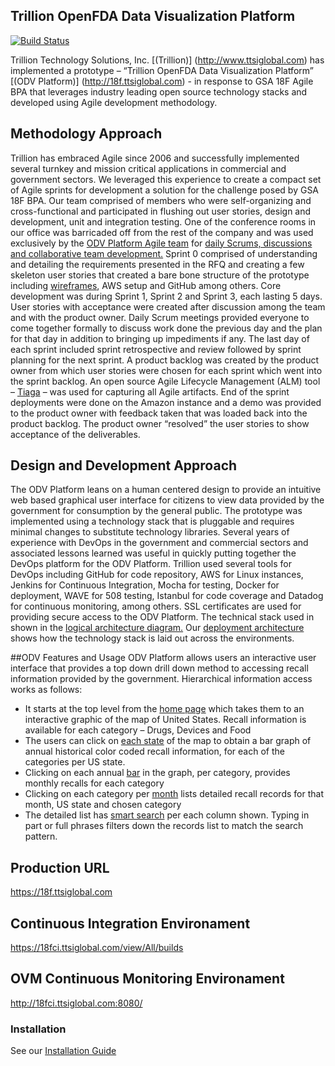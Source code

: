 ## Trillion OpenFDA Data Visualization Platform

[![Build Status](https://18fci.ttsiglobal.com/buildStatus/icon?job=18f-openfda)](https://18fci.ttsiglobal.com/me/my-views/view/All/job/18f-openfda/)

Trillion Technology Solutions, Inc. [(Trillion)] (http://www.ttsiglobal.com) has implemented a prototype – “Trillion OpenFDA Data Visualization Platform” [(ODV Platform)] (http://18f.ttsiglobal.com) - in response to GSA 18F Agile BPA that leverages industry leading open source technology stacks and developed using Agile development methodology.
## Methodology Approach
Trillion has embraced Agile since 2006 and successfully implemented several turnkey and mission critical applications in commercial and government sectors.  We leveraged this experience to create a compact set of Agile sprints for development a solution for the challenge posed by GSA 18F BPA.  Our team comprised of members who were self-organizing and cross-functional and participated in flushing out user stories, design and development, unit and integration testing.  One of the conference rooms in our office was barricaded off from the rest of the company and was used exclusively by the [ODV Platform Agile team](https://github.com/trillion1-repos/18f/blob/master/doc/DesignPoolEvidencetoQuestion%201.pdf) for [daily Scrums, discussions and collaborative team development.](https://github.com/trillion1-repos/18f/blob/master/doc/WorkeringSessions.pdf)
Sprint 0 comprised of understanding and detailing the requirements presented in the RFQ and creating a few skeleton user stories that created a bare bone structure of the prototype including [wireframes](https://github.com/trillion1-repos/18f/blob/master/doc/18FWireframes.pdf), AWS setup and GitHub among others.  Core development was during Sprint 1, Sprint 2 and Sprint 3, each lasting 5 days.  User stories with acceptance were created after discussion among the team and with the product owner.  Daily Scrum meetings provided everyone to come together formally to discuss work done the previous day and the plan for that day in addition to bringing up impediments if any.  The last day of each sprint included sprint retrospective and review followed by sprint planning for the next sprint.  A product backlog was created by the product owner from which user stories were chosen for each sprint which went into the sprint backlog.  An open source Agile Lifecycle Management (ALM) tool – [Tiaga](https://github.com/trillion1-repos/18f/blob/master/doc/AgileArtifacts.pdf) – was used for capturing all Agile artifacts.  End of the sprint deployments were done on the Amazon instance and a demo was provided to the product owner with feedback taken that was loaded back into the product backlog.  The product owner “resolved” the user stories to show acceptance of the deliverables.
## Design and Development Approach
The ODV Platform leans on a human centered design to provide an intuitive web based graphical user interface for citizens to view data provided by the government for consumption by the general public.  The prototype was implemented using a technology stack that is pluggable and requires minimal changes to substitute technology libraries.  Several years of experience with DevOps in the government and commercial sectors and associated lessons learned was useful in quickly putting together the DevOps platform for the ODV Platform.  Trillion used several tools for DevOps including GitHub for code repository, AWS for Linux instances, Jenkins for Continuous Integration, Mocha for testing, Docker for deployment, WAVE for 508 testing, Istanbul for code coverage and Datadog for continuous monitoring, among others.
SSL certificates are used for providing secure access to the ODV Platform.
The technical stack used in shown in the [logical architecture diagram.](https://github.com/trillion1-repos/18f/blob/master/doc/Architecture.png)
Our [deployment architecture](https://github.com/trillion1-repos/18f/blob/master/doc/Deployment.png) shows how the technology stack is laid out across the environments. 

##ODV Features and Usage 
ODV Platform allows users an interactive user interface that provides a top down drill down method to accessing recall information provided by the government. Hierarchical information access works as follows:
* It starts at the top level from the [home page](https://github.com/trillion1-repos/18f/blob/master/doc/18fHomePage.png) which takes them to an interactive graphic of the map of United States.  Recall information is available for each category – Drugs, Devices and Food
* The users can click on [each state](https://github.com/trillion1-repos/18f/blob/master/doc/18fUSMap.png) of the map to obtain a bar graph of annual historical color coded recall information, for each of the categories per US state. 
* Clicking on each annual [bar](https://github.com/trillion1-repos/18f/blob/master/doc/18fAnnualRecall.png) in the graph, per category, provides monthly recalls for each category
*	Clicking on each category per [month](https://github.com/trillion1-repos/18f/blob/master/doc/18fMonthlyRecall.png) lists detailed recall records for that month, US state and chosen category
*	The detailed list has [smart search](https://github.com/trillion1-repos/18f/blob/master/doc/18fListRecall.png) per each column shown.  Typing in part or full phrases filters down the records list to match the search pattern.

## Production URL
https://18f.ttsiglobal.com

## Continuous Integration Environament 
https://18fci.ttsiglobal.com/view/All/builds

## OVM Continuous Monitoring Environament
http://18fci.ttsiglobal.com:8080/

### Installation
See our [Installation Guide](INSTALL.md)
